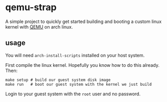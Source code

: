 # qemu-strap

A simple project to quickly get started building and booting a custom
linux kernel with [QEMU](http://qemu.org) on arch linux.

## usage

You will need `arch-install-scripts` installed on your host system.

First compile the linux kernel.  Hopefully you know how to do this already.
Then:

    make setup # build our guest system disk image
    make run   # boot our guest system with the kernel we just build

Login to your guest system with the `root` user and no password.
